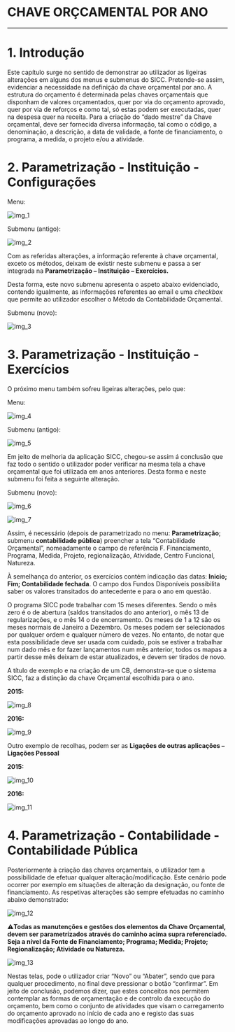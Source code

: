 # CHAVE ORÇCAMENTAL POR ANO

---

<!--
# Índice

1.	[Introdução](#introducao)
2.	[Parametrização - Instituição - Configurações](#parametrizacao-instituicao-configuracoes)
3.	[Parametrização - Instituição - Exercícios](#parametrizacao-instituicao-exercicios)
4.	[Parametrização - Contabilidade - Contabilidade Pública](#parametrizacao-contabilidade-contabilidade-publica)
-->
<a name="introducao"></a>

# 1. Introdução

Este capítulo surge no sentido de demonstrar ao utilizador as ligeiras alterações em alguns dos menus e submenus do SICC. Pretende-se assim, evidenciar a necessidade na definição da chave orçamental por ano. A estrutura do orçamento é determinada pelas chaves orçamentais que disponham de valores orçamentados, quer por via do orçamento aprovado, quer por via de reforços e como tal, só estas podem ser executadas, quer na despesa quer na receita. Para a criação do “dado mestre” da Chave orçamental, deve ser fornecida diversa informação, tal como o código, a denominação, a descrição, a data de validade, a fonte de financiamento, o programa, a medida, o projeto e/ou a atividade.

<a name="parametrizacao-instituicao-configuracoes"></a>

# 2.	Parametrização - Instituição - Configurações

Menu:

![img_1](https://spmssicc.github.io/pages/img/markdown_docs/chave_orcamental_por_ano/img_1.png)

Submenu (antigo):

![img_2](https://spmssicc.github.io/pages/img/markdown_docs/chave_orcamental_por_ano/img_2.png)

Com as referidas alterações, a informação referente à chave orçamental, exceto os métodos, deixam de existir neste submenu e passa a ser integrada na **Parametrização – Instituição – Exercícios.**

Desta forma, este novo submenu apresenta o aspeto abaixo evidenciado, contendo igualmente, as informações referentes ao email e uma *checkbox* que permite ao utilizador escolher o Método da Contabilidade Orçamental.

Submenu (novo):

![img_3](https://spmssicc.github.io/pages/img/markdown_docs/chave_orcamental_por_ano/img_3.png)

<a name="parametrizacao-instituicao-exercicios"></a>

# 3.	Parametrização - Instituição - Exercícios

O próximo menu também sofreu ligeiras alterações, pelo que:

Menu:

![img_4](https://spmssicc.github.io/pages/img/markdown_docs/chave_orcamental_por_ano/img_4.png)

Submenu (antigo):


![img_5](https://spmssicc.github.io/pages/img/markdown_docs/chave_orcamental_por_ano/img_5.png)

Em jeito de melhoria da aplicação SICC, chegou-se assim á conclusão que faz todo o sentido o utilizador poder verificar na mesma tela a chave orçamental que foi utilizada em anos anteriores. Desta forma e neste submenu foi feita a seguinte alteração.

Submenu (novo):

![img_6](https://spmssicc.github.io/pages/img/markdown_docs/chave_orcamental_por_ano/img_6.png)

![img_7](https://spmssicc.github.io/pages/img/markdown_docs/chave_orcamental_por_ano/img_7.png)

Assim, é necessário (depois de parametrizado no menu: **Parametrização**; submenu **contabilidade pública**) preencher a tela “Contabilidade Orçamental”, nomeadamente o campo de referência F. Financiamento, Programa, Medida, Projeto, regionalização, Atividade, Centro Funcional, Natureza.

À semelhança do anterior, os exercícios contém indicação das datas: **Inicio; Fim; Contabilidade fechada**. O campo dos Fundos Disponíveis possibilita saber os valores transitados do antecedente e para o ano em questão.

O programa SICC pode trabalhar com 15 meses diferentes. Sendo o mês zero é o de abertura (saldos transitados do ano anterior), o mês 13 de regularizações, e o mês 14 o de encerramento. Os meses de 1 a 12 são os meses normais de Janeiro a Dezembro. Os meses podem ser selecionados por qualquer ordem e qualquer número de vezes. No entanto, de notar que esta possibilidade deve ser usada com cuidado, pois se estiver a trabalhar num dado mês e for fazer lançamentos num mês anterior, todos os mapas a partir desse mês deixam de estar atualizados, e devem ser tirados de novo.

A título de exemplo e na criação de um CB, demonstra-se que o sistema SICC, faz a distinção da chave Orçamental escolhida para o ano.

**2015:**

![img_8](https://spmssicc.github.io/pages/img/markdown_docs/chave_orcamental_por_ano/img_8.png)

**2016:**

![img_9](https://spmssicc.github.io/pages/img/markdown_docs/chave_orcamental_por_ano/img_9.png)

Outro exemplo de recolhas, podem ser as **Ligações de outras aplicações – Ligações Pessoal**

**2015:**

![img_10](https://spmssicc.github.io/pages/img/markdown_docs/chave_orcamental_por_ano/img_10.png)

**2016:**

![img_11](https://spmssicc.github.io/pages/img/markdown_docs/chave_orcamental_por_ano/img_11.png)



<a name="parametrizacao-contabilidade-contabilidade-publica"></a>

# 4.	Parametrização - Contabilidade - Contabilidade Pública

Posteriormente à criação das chaves orçamentais, o utilizador tem a possibilidade de efetuar qualquer alteração/modificação. Este cenário pode ocorrer por exemplo em situações de alteração da designação, ou fonte de financiamento. As respetivas alterações são sempre efetuadas no caminho abaixo demonstrado:

![img_12](https://spmssicc.github.io/pages/img/markdown_docs/chave_orcamental_por_ano/img_12.png)

:warning:__Todas as manutenções e gestões dos elementos da Chave Orçamental, devem ser parametrizados através do caminho acima supra referenciado. Seja a nível da Fonte de Financiamento; Programa; Medida; Projeto; Regionalização; Atividade ou Natureza.__

![img_13](https://spmssicc.github.io/pages/img/markdown_docs/chave_orcamental_por_ano/img_13.png)

Nestas telas, pode o utilizador criar “Novo” ou “Abater”, sendo que para qualquer procedimento, no final deve pressionar o botão “confirmar”.
Em jeito de conclusão, podemos dizer, que estes conceitos nos permitem contemplar as formas de orçamentação e de controlo da execução do orçamento, bem como o conjunto de atividades que visam o carregamento do orçamento aprovado no início de cada ano e registo das suas modificações aprovadas ao longo do ano.
